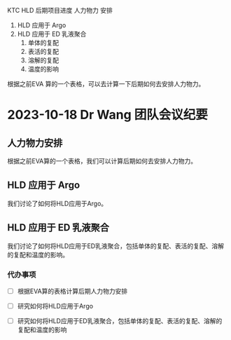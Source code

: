 KTC HLD 后期项目进度 人力物力 安排

1. HLD 应用于 Argo 
2. HLD 应用于 ED 乳液聚合
   1. 单体的复配
   2. 表活的复配
   3. 溶解的复配
   4. 温度的影响

根据之前EVA 算的一个表格，可以去计算一下后期如何去安排人力物力。




# 2023-10-18 Dr Wang 团队会议纪要

## 人力物力安排

根据之前EVA算的一个表格，我们可以计算后期如何去安排人力物力。

## HLD 应用于 Argo

我们讨论了如何将HLD应用于Argo。

## HLD 应用于 ED 乳液聚合

我们讨论了如何将HLD应用于ED乳液聚合，包括单体的复配、表活的复配、溶解的复配和温度的影响。

### 代办事项

- [ ] 根据EVA算的表格计算后期人力物力安排
- [ ] 研究如何将HLD应用于Argo
- [ ] 研究如何将HLD应用于ED乳液聚合，包括单体的复配、表活的复配、溶解的复配和温度的影响

